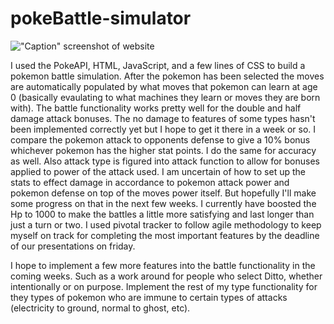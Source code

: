 # pokeBattle-simulator


!["Caption"](https://raw.githubusercontent.com/jstafford1992/pokeBattle-simulator/master/screenshot.png)
screenshot of website


I used the PokeAPI, HTML, JavaScript, and a few lines of CSS to build a pokemon battle simulation. After the pokemon has been selected the moves are automatically populated by what moves that pokemon can learn at age 0 (basically evaulating to what machines they learn or moves they are born with). The battle functionality works pretty well for the double and half damage attack bonuses. The no damage to features of some types hasn't been implemented correctly yet but I hope to get it there in a week or so. I compare the pokemon attack to opponents defense to give a 10% bonus whichever pokemon has the higher stat points. I do the same for accuracy as well. Also attack type is figured into attack function to allow for bonuses applied to 
power of the attack used. I am uncertain of how to set up the stats to effect damage in accordance to pokemon attack power and pokemon defense on top of the moves power itself. But hopefully I'll make some progress on that in the next few weeks. I currently have boosted the Hp to 1000 to make the battles a little more satisfying and last longer than just a turn or two. 
I used pivotal tracker to follow agile methodology to keep myself on track for completing the most important features by the deadline of our presentations on friday. 

I hope to implement a few more features into the battle functionality in the coming weeks. Such as a work around for people who select Ditto, whether intentionally or on purpose. Implement the rest of my type functionality for they types of pokemon who are immune to certain types of attacks (electricity to ground, normal to ghost, etc). 
